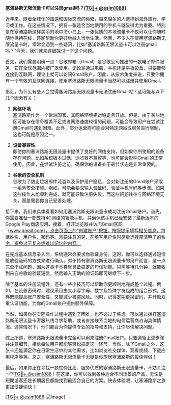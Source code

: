 **塞浦路斯无限流量卡可以注册gmail吗？[[TG💪+ @esim1088](https://t.me/s/esim1088)]**

近年来，随着全球化的加速和国际交流的频繁，越来越多的人选择到海外旅行、学习或工作。在这些情况下，拥有一张适合当地使用的手机卡就显得尤为重要。特别是在塞浦路斯这样美丽的地中海小岛上，一张优质的本地流量卡不仅可以让你随时随地保持在线，还能帮助你更好地融入当地生活。然而，不少人在使用塞浦路斯无限流量卡时，常常会遇到一些疑问，比如“塞浦路斯无限流量卡可以注册gmail吗？”今天，我们就来详细探讨一下这个问题。

首先，我们需要明确一点：谷歌邮箱（Gmail）是谷歌公司推出的一款电子邮件服务，它在全球范围内被广泛使用。无论是通过电脑、手机还是平板设备，只要能够连接到互联网，理论上就可以访问Gmail账户。因此，从技术角度来说，只要你拥有一个有效的互联网连接，使用塞浦路斯无限流量卡当然可以注册并使用Gmail。

那么，为什么有些人会觉得塞浦路斯无限流量卡无法注册Gmail呢？这可能与以下几个因素有关：

1. **网络环境**  
   塞浦路斯作为一个欧洲国家，其网络环境相对稳定且开放。但是，由于某些地区可能存在信号覆盖不足或者网络速度较慢的问题，可能会导致用户在尝试注册Gmail时遇到困难。此外，部分运营商可能会对特定网站或服务进行限制，这也可能是原因之一。

2. **设备兼容性**  
   即使你的塞浦路斯无限流量卡提供了良好的网络支持，但如果你所使用的设备存在问题，比如系统版本过低、浏览器不兼容等，也可能会影响Gmail的正常使用。因此，在尝试注册之前，确保你的设备处于最佳状态是非常重要的。

3. **谷歌的安全机制**  
   谷歌为了防止垃圾邮件泛滥以及保护用户隐私，会对新注册的Gmail账户采取一系列安全措施。例如，可能会要求输入验证码、验证手机号码等步骤。如果这些操作未能顺利完成，就可能导致注册失败。而这些问题往往与网络环境无关，而是需要你自己妥善处理。

接下来，我们来具体看看如何用塞浦路斯无限流量卡成功注册Gmail账户。首先，你需要准备一部支持4G网络的智能手机，并确保该手机已经安装了最新版本的Google Play商店应用。接着，打开浏览器并访问Gmail官网（www.gmail.com），点击页面上的“创建账户”按钮。按照提示填写相关信息，包括姓名、用户名、密码等。需要注意的是，在填写用户名时尽量选择简洁明了的名字，避免过于复杂或难以记忆的内容。

在完成基本信息录入后，系统通常会要求你验证身份。这时，你可以选择通过短信接收验证码的方式来进行确认。对于持有塞浦路斯无限流量卡的用户而言，这一点完全不成问题，因为这类卡本身就具备稳定的短信功能。只需等待几分钟，就能收到来自谷歌的验证短信，然后输入正确的验证码即可继续下一步。

除了基本的注册流程外，还有一些小技巧可以帮助你更顺利地完成整个过程。例如，在设置密码时，建议采用由大小写字母、数字及特殊字符组成的组合形式，这样既能提高账户安全性，又能减少被盗风险。同时，记得定期更换密码，并开启双重认证功能，为你的Gmail账户提供额外保障。

当然，如果你在实际操作过程中遇到了困难，也不必过于焦虑。可以通过拨打塞浦路斯无限流量卡客服热线寻求帮助，或者直接联系当地的电信运营商咨询具体情况。通常情况下，他们都会为你提供专业的指导和支持，让你尽快解决问题。

综上所述，塞浦路斯无限流量卡完全可以用来注册Gmail账户。只要遵循上述步骤并注意细节，相信每位用户都能够轻松搞定这一环节。当然，除了Gmail之外，这张卡还能满足你在日常生活中的其他需求，比如浏览社交媒体、观看视频、下载应用程序等等。总之，塞浦路斯无限流量卡无疑是你旅居塞浦路斯的最佳伴侣！

最后，如果你正在寻找一款性价比高、服务优质的塞浦路斯无限流量卡，不妨关注一下[TG💪+ @esim1088](https://t.me/s/esim1088)！在这里，你可以找到各种适合不同场景的产品，无论是短期游客还是长期居民都能找到最适合自己的方案。快去体验吧，让塞浦路斯之旅更加便捷愉快！

[[TG💪+ @esim1088](https://t.me/s/esim1088) ![Image](https://i.postimg.cc/4NQfJmqS/Snipaste-2025-05-13-00-14-12.png)]